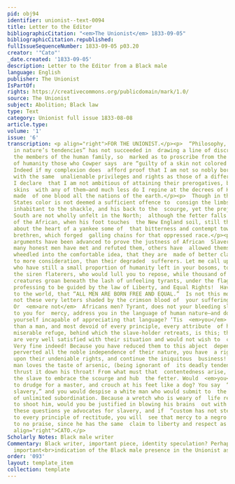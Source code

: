 ```yaml
---
pid: obj94
identifier: unionist--text-0094
title: Letter to the Editor
bibliographicCitation: "<em>The Unionist</em> 1833-09-05"
bibliographicCitation.republished: 
fullIssueSequenceNumber: 1833-09-05 p03.20
creator: '"Cato"'
_date.created: '1833-09-05'
description: Letter to the Editor from a Black male
language: English
publisher: The Unionist
IsPartOf: 
rights: https://creativecommons.org/publicdomain/mark/1.0/
source: The Unionist
subject: Abolition; Black law
type: Text
category: Unionist full issue 1833-08-08
article.type: 
volume: '1'
issue: '6'
transcription: <p align="right">FOR THE UNIONIST.</p><p>  “Philosophy, though eagle-eyed
  in nature’s tendencies” has not succeeded in  drawing a line of discrimination between
  the members of the human family, so  marked as to proscribe from the commonwealth
  of humanity those who Cowper says  are “guilty of a skin not colored like his own.”
  Indeed if my complexion does  afford proof that I am not so nobly born, not endowed
  with the same  unalienable privileges and rights as those of a different color,
  I declare  that I am not ambitious of attaining their prerogatives, by changing
  skins  with any of them—and much less do I repine at the decrees of Him who has
  made  of one blood all the nations of the earth.</p><p>  Though in the New-England
  States color is not deemed a sufficient offence to  consign the limbs of the tawny
  inhabitant to the shackle, and his back to the  scourge, yet the prejudices of the
  South are not wholly unfelt in the North;  although the fetter falls from the limb
  of the African, when his foot touches  the New England soil, still there lingers
  about the heart of a yankee some of  that bitterness and contempt towards his colored
  brethren, which forged  galling chains for that oppressed race.</p><p>  Many specious
  arguments have been advanced to prove the justness of African  Slavery, and although
  many honest men have met and refuted them, others have  allowed themselves to be
  wheedled into the comfortable idea, that they are  made of better clay, and entitled
  to more consideration, than their degraded  sufferers. Let me call upon  <em>you</em>  ,
  who have still a small proportion of humanity left in your bosoms, to start  from
  the siren flaterers, who would lull you to repose, while thousand of your  fellow
  creatures groan beneath the lash of unfeeling tyrants, under the flag  of a nation
  professing to be guided by the law of Liberty, and Equal Rights!  Have you not professed
  to the world, that “ALL MEN ARE BORN FREE AND EQUAL.”  Is not this mockery? Are
  not these very letters shaded by the crimson blood of  your suffering brethren?
  Or  <em>are not</em>  Africans men? Tyrant, does not your bleeding slave while kneeling
  to you for  mercy, address you in the language of human nature—and do not  <em>you</em>  prove
  yourself incapable of appreciating that language? ‘Tis  <em>you</em>  who seem less
  than a man, and most devoid of every principle, every attribute  of humanity.</p><p>  One
  miserable refuge, behind which the slave-holder retreats, is this; that  many slaves
  are very well satisfied with their situation and would not wish to  change it!”
  Very fine indeed! Because you have reduced them to this abject  dependence, and
  perverted all the noble independence of their nature, you have  a right to trample
  upon their undeniable rights, and continue the iniquitous  business! Because a blind
  man loves the taste of arsenic, (being ignorant of  its deadly tendency) you will
  thrust it down his throat! From what must that  contentedness arise, which induces
  the slave to embrace the scourge and hub  the fetter. Would  <em>you</em>  be content
  to drudge for a master, and crouch at his feet like a dog? You say  “death before
  slavery,” and you would despise a white man who would submit to  the degradation
  of unlimited subordination. Because a wretch who is weary of  life requests you
  to shoot him, would you be justified in blowing his brains  out with a pistol? Answer
  these questions ye advocates for slavery, and if  “custom has not steeled your hearts”
  to every principle of rectitude, you will  see that mercy to a negro entitles you
  to no praise, since he has the same  claim to liberty and respect as a European.</p><p
  align="right">CATO.</p>
Scholarly Notes: Black male writer
Commentary: Black writer, important piece, identity speculation? Perhaps the most
  important<br>indication of the Black male presence in the Unionist as a local voice<br>
order: '093'
layout: template_item
collection: template
---
```

